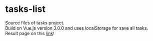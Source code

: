 # tasks-list  
  
Source files of tasks project.  
Build on Vue.js version 3.0.0 and uses localStorage for save all tasks.  
Result page on this [link](https://andrewmaksimchuk.github.io/tasks/)!
